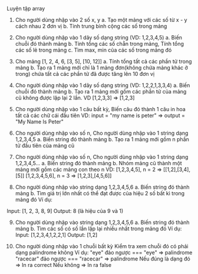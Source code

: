 Luyện tập array

1. Cho người dùng nhập vào 2 số x, y
a. Tạo một mảng với các số từ  x - y cách nhau 2 đơn vị
b. Tính trung bình cộng các số trong mảng

2. Cho người dùng nhập vào 1 dãy số dạng string (VD: 1,2,3,4,5)
a. Biến chuỗi đó thành mảng
b. Tính tổng các số chẵn trong mảng, Tính tổng các số lẻ trong mảng
c. Tìm max, min của các số trong mảng đó

3. Cho mảng [1, 2, 4, 6, [3, 5], [10, 12]]
a. Tính tổng tất cả các phần tử trong mảng
b. Tạo ra 1 mảng mới chỉ là 1 mảng đơn(không chứa mảng khác ở trong) chứa tất cả
 các phần tử đã được tăng lên 10 đơn vị

4. Cho người dùng nhập vào 1 dãy số dạng string (VD: 1,2,2,1,3,3,4)
a. Biến chuỗi đó thành mảng
b. Tạo ra 1 mảng mới gồm các phần tử của mảng cũ không được lặp lại 2 lần.
VD [1,2,3,3] => [1,2,3]

5. Cho người dùng nhập vào 1 câu bất kỳ, Biến câu đó thành 1 
câu in hoa tất cả các chữ cái đầu tiên 
VD: input = "my name is peter" => output = "My Name Is Peter"

6. Cho người dùng nhập vào số n,
Cho người dùng nhập vào 1 string dạng 1,2,3,4,5
a. Biến string đó thành mảng
b. Tạo ra 1 mảng mới gồm n phần tử đầu tiên của mảng cũ

7. Cho người dùng nhập vào số n,
Cho người dùng nhập vào 1 string dạng 1,2,3,4,5...
a. Biến string đó thành mảng
b. Nhóm mảng cũ thành một mảng mới gồm các mảng con theo n
VD: [1,2,3,4,5], n = 2 => [[1,2],[3,4], [5]]
    [1,2,3,4,5,6], n = 3 => [1,2,3],[4,5,6]]

8. Cho người dùng nhập vào string dạng 1,2,3,4,5,6
a. Biến string đó thành mảng
b. Tìm giá trị lớn nhất có thể đạt được của hiệu 2 số bất kì 
trong mảng đó
Ví dụ:

Input: [1, 2, 3, 8, 9]
Output: 8 (là hiệu của 9 và 1)

9. Cho người dùng nhập vào string dạng 1,2,3,4,5,6
a. Biến string đó thành mảng
b. Tìm các số có số lần lặp lại nhiều nhất trong mảng đó
Ví dụ:
Input: [1,2,3,4,1,2,2,1]
Output: [1,2]

10. Cho người dùng nhập vào 1 chuỗi bất kỳ
Kiểm tra xem chuỗi đó có phải dạng palindrome không 
Ví dụ: "eye" đảo ngược === "eye" => palindrome
"racecar" đảo ngược === "racecar" => palindrome
Nếu đúng là dạng đó => In ra correct
Nếu không => In ra false
